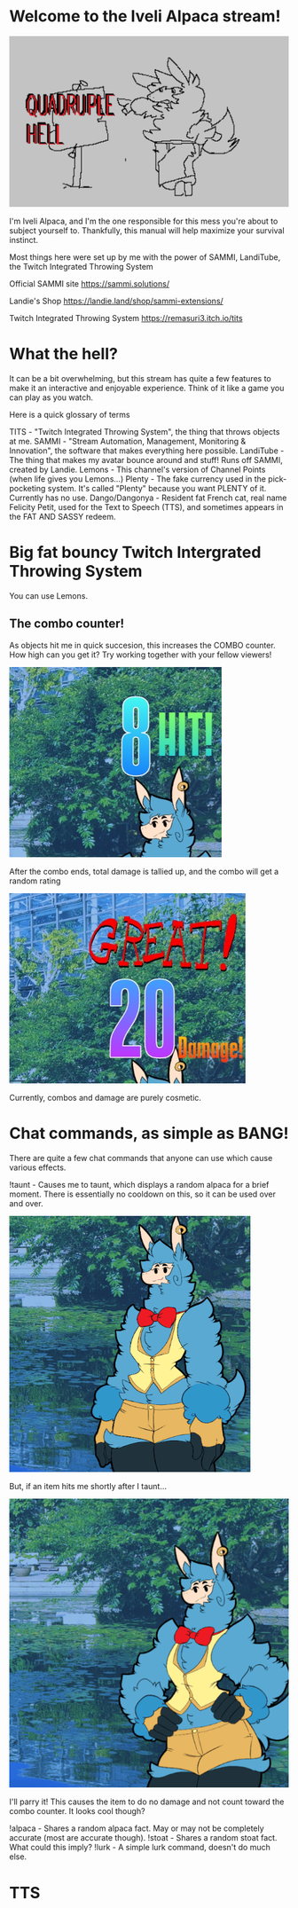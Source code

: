 # Welcome to the Iveli Alpaca stream!
![A poorly drawn alpaca pointing to a sign that reads "QUADRUPLE HELL"](media/quadrupleHell.jpg)

I'm Iveli Alpaca, and I'm the one responsible for this mess you're about to subject yourself to.  Thankfully, this manual will help maximize your survival instinct.

Most things here were set up by me with the power of SAMMI, LandiTube, the Twitch Integrated Throwing System

Official SAMMI site
https://sammi.solutions/

Landie's Shop
https://landie.land/shop/sammi-extensions/

Twitch Integrated Throwing System
https://remasuri3.itch.io/tits

# What the hell?

It can be a bit overwhelming, but this stream has quite a few features to make it an interactive and enjoyable experience.  Think of it like a game you can play as you watch.

Here is a quick glossary of terms

TITS - "Twitch Integrated Throwing System", the thing that throws objects at me.
SAMMI - "Stream Automation, Management, Monitoring & Innovation", the software that makes everything here possible.
LandiTube - The thing that makes my avatar bounce around and stuff!  Runs off SAMMI, created by Landie.
Lemons - This channel's version of Channel Points (when life gives you Lemons...)
Plenty - The fake currency used in the pick-pocketing system.  It's called "Plenty" because you want PLENTY of it.  Currently has no use.
Dango/Dangonya - Resident fat French cat, real name Felicity Petit, used for the Text to Speech (TTS), and sometimes appears in the FAT AND SASSY redeem.

# Big fat bouncy Twitch Intergrated Throwing System

You can use Lemons.

## The combo counter!

As objects hit me in quick succesion, this increases the COMBO counter.  How high can you get it?  Try working together with your fellow viewers!

![counter](media/comboCounter.jpg)

After the combo ends, total damage is tallied up, and the combo will get a random rating

![rating](media/comboRating.jpg)

Currently, combos and damage are purely cosmetic.

# Chat commands, as simple as BANG!

There are quite a few chat commands that anyone can use which cause various effects.

!taunt - Causes me to taunt, which displays a random alpaca for a brief moment.  There is essentially no cooldown on this, so it can be used over and over.

![taunt gif](media/taunt.gif)

But, if an item hits me shortly after I taunt...

![parry gif](media/parry.gif)

I'll parry it!  This causes the item to do no damage and not count toward the combo counter.  It looks cool though?

!alpaca - Shares a random alpaca fact.  May or may not be completely accurate (most are accurate though).
!stoat - Shares a random stoat fact.  What could this imply?
!lurk - A simple lurk command, doesn't do much else.

# TTS